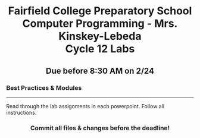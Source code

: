 <h1 align="center">
    Fairfield College Preparatory School<br>
    Computer Programming - Mrs. Kinskey-Lebeda<br>
    Cycle 12 Labs
</h1>

<h2 align="center">Due before 8:30 AM on 2/24 </h2>

### Best Practices & Modules
---
Read through the lab assignments in each powerpoint. Follow all instructions.

<h3 align="center">Commit all files & changes before the deadline!</h3>
